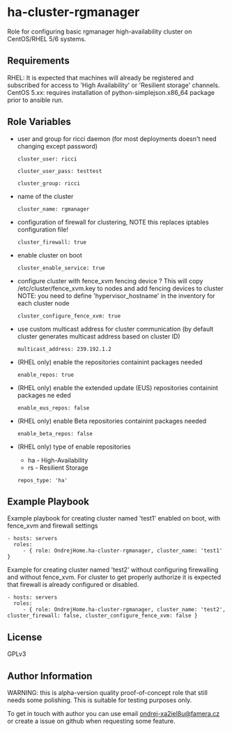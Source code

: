 ha-cluster-rgmanager
=========

Role for configuring basic rgmanager high-availability cluster on CentOS/RHEL 5/6 systems.

Requirements
------------

RHEL: It is expected that machines will already be registered and subscribed for access to 'High Availability' or 'Resilient storage' channels.
CentOS 5.xx: requires installation of python-simplejson.x86_64 package prior to ansible run.

Role Variables
--------------

  - user and group for ricci daemon (for most deployments doesn't need changing except password)

    ```
    cluster_user: ricci
    ```

    ```
    cluster_user_pass: testtest
    ```

    ```
    cluster_group: ricci
    ```

  - name of the cluster

    ```
    cluster_name: rgmanager
    ```

  - configuration of firewall for clustering, NOTE this replaces iptables configuration file!
  
    ```
    cluster_firewall: true
    ```

  - enable cluster on boot
  
    ```
    cluster_enable_service: true
    ```

  - configure cluster with fence_xvm fencing device ?
    This will copy /etc/cluster/fence_xvm.key to nodes and add fencing devices to cluster
    NOTE: you need to define 'hypervisor_hostname' in the inventory for each cluster node
  
    ```
    cluster_configure_fence_xvm: true
    ```

  - use custom multicast address for cluster communication (by default cluster generates
    multicast address based on cluster ID)
    ```
    multicast_address: 239.192.1.2
    ```

  - (RHEL only) enable the repositories containint packages needed
    ```
    enable_repos: true
    ```

  - (RHEL only) enable the extended update (EUS) repositories containint packages ne
eded
    ```
    enable_eus_repos: false
    ```

  - (RHEL only) enable Beta repositories containint packages needed
    ```
    enable_beta_repos: false
    ```

  - (RHEL only) type of enable repositories
    - ha - High-Availability
    - rs - Resilient Storage
    ```
    repos_type: 'ha'
    ```

Example Playbook
----------------

Example playbook for creating cluster named 'test1' enabled on boot, with fence_xvm and firewall settings

    - hosts: servers
      roles:
         - { role: OndrejHome.ha-cluster-rgmanager, cluster_name: 'test1' }

Example for creating cluster named 'test2' without configuring firewalling and without fence_xvm.
For cluster to get properly authorize it is expected that firewall is already configured or disabled.

    - hosts: servers
      roles:
         - { role: OndrejHome.ha-cluster-rgmanager, cluster_name: 'test2', cluster_firewall: false, cluster_configure_fence_xvm: false }

License
-------

GPLv3

Author Information
------------------

WARNING: this is alpha-version quality proof-of-concept role that still needs some polishing. 
         This is suitable for testing purposes only.

To get in touch with author you can use email ondrej-xa2iel8u@famera.cz or create a issue on github when requesting some feature.
